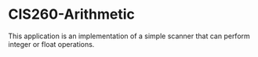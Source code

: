 # CIS260-Arithmetic
This application is an implementation of a simple scanner that can perform integer or float operations.
